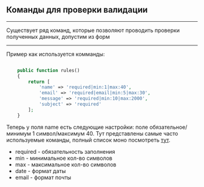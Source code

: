 ## Команды для проверки валидации

---

Существует ряд команд, которые позволяют проводить проверки
полученных данных, допустим из форм

---

Пример как используется комманды:

```php

    public function rules()
    {
        return [
            'name' => 'required|min:1|max:40',
            'email' => 'required|email|min:5|max:30',
            'message' => 'required|min:10|max:2000',
            'subject' => 'required'
        ];
    }
```

Теперь у поля name есть следующие настройки: поле обязательное/
минимум 1 символ/максимум 40.
Тут представлены самые часто используемые команды, полный список
моно посмотреть [тут][2].

- required - обязательность заполнения
- min - минимальное кол-во символов
- max - максимальное кол-во символов
- date - формат даты
- email - формат почты

[1]: ../Commands/CommandsForValidation.md
[2]: https://laravel.su/docs/8.x/validation#available-validation-rules:~:text=%D0%9D%D0%B8%D0%B6%D0%B5%20%D0%BF%D1%80%D0%B8%D0%B2%D0%B5%D0%B4%D0%B5%D0%BD%20%D1%81%D0%BF%D0%B8%D1%81%D0%BE%D0%BA%20%D0%B2%D1%81%D0%B5%D1%85%20%D0%B4%D0%BE%D1%81%D1%82%D1%83%D0%BF%D0%BD%D1%8B%D1%85%20%D0%BF%D1%80%D0%B0%D0%B2%D0%B8%D0%BB%20%D0%B2%D0%B0%D0%BB%D0%B8%D0%B4%D0%B0%D1%86%D0%B8%D0%B8%20%D0%B8%20%D0%B8%D1%85%20%D1%84%D1%83%D0%BD%D0%BA%D1%86%D0%B8%D0%B9%3A


